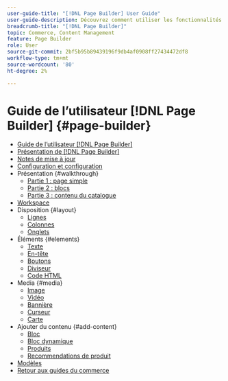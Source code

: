 ```yaml
---
user-guide-title: "[!DNL Page Builder] User Guide"
user-guide-description: Découvrez comment utiliser les fonctionnalités  [!DNL Page Builder] pour créer des pages riches en contenu avec des dispositions personnalisées qui améliorent votre narration visuelle et favorisent l’engagement et la fidélité des clients.
breadcrumb-title: "[!DNL Page Builder]"
topic: Commerce, Content Management
feature: Page Builder
role: User
source-git-commit: 2bf5b95b89439196f9db4af0908ff27434472df8
workflow-type: tm+mt
source-wordcount: '80'
ht-degree: 2%

---
```



# Guide de l’utilisateur [!DNL Page Builder] {#page-builder}

- [Guide de l’utilisateur [!DNL Page Builder]](guide-overview.md)
- [Présentation de [!DNL Page Builder]](introduction.md)
- [Notes de mise à jour](release-notes.md)
- [Configuration et configuration](setup.md)
- Présentation {#walkthrough}
   - [Partie 1 : page simple](1-simple-page.md)
   - [Partie 2 : blocs](2-blocks.md)
   - [Partie 3 : contenu du catalogue](3-catalog-content.md)
- [Workspace](workspace.md)
- Disposition {#layout}
   - [Lignes](row.md)
   - [Colonnes](column.md)
   - [Onglets](tabs.md)
- Éléments {#elements}
   - [Texte](text.md)
   - [En-tête](heading.md)
   - [Boutons](buttons.md)
   - [Diviseur](divider.md)
   - [Code HTML](html-code.md)
- Media {#media}
   - [Image](image.md)
   - [Vidéo](video.md)
   - [Bannière](banner.md)
   - [Curseur](slider.md)
   - [Carte](map.md)
- Ajouter du contenu {#add-content}
   - [Bloc](block.md)
   - [Bloc dynamique](dynamic-block.md)
   - [Produits](products.md)
   - [Recommendations de produit](recommendations.md)
- [Modèles](templates.md)
- [Retour aux guides du commerce](https://experienceleague.adobe.com/en/docs/commerce-admin/user-guides/home)

